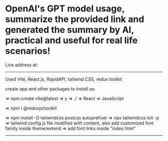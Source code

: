 # OpenAI's GPT model usage, summarize the provided link and generated the summary by AI, practical and useful for real life scenarios!

Live address at:

---

Used Vite, React.js, RapidAPI, tailwind CSS, redux toolkit

create app and other packages to install as:

=> npm create vite@latest => y => ./ => React => JavaScript

=> npm i @reduxjs/toolkit

=> npm install -D tailwindcss postcss autoprefixer => npx tailwindcss init -p => tailwind.config.js file modified with content, also add customized font family inside theme/extend => add font links inside "index.html"

---
